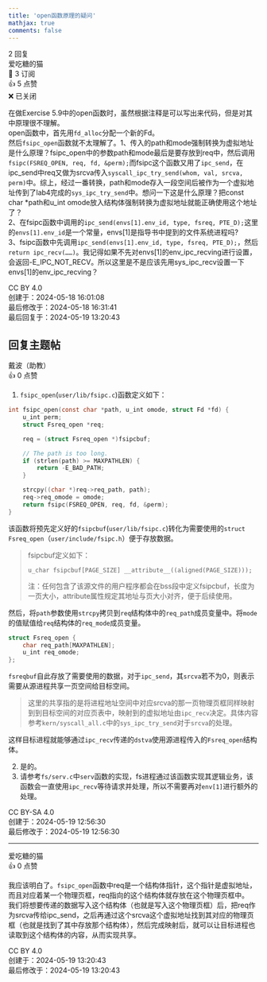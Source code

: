 ```yaml
---
title: 'open函数原理的疑问'
mathjax: true
comments: false
---
```

<div class="post-info">2 回复</div>

<div id="reply-0" class="reply">
<div class="reply-header">
<span>爱吃糖的猫</span>
<div class="reply-badges"><div class="badge badge-subscribes">&#x1F516;&#xFE0E; 3 订阅</div><div class="badge badge-likes">&#x1F44D;&#xFE0E; 5 点赞</div><div class="badge badge-closed">&#x274C;&#xFE0E; 已关闭</div></div>
</div>
<div class="reply-text">

在做Exercise 5.9中的open函数时，虽然根据注释是可以写出来代码，但是对其中原理很不理解。<br>
open函数中，首先用``fd_alloc``分配一个新的Fd。<br>
然后``fsipc_open``函数就不太理解了。1、传入的path和mode强制转换为虚拟地址是什么原理？fsipc_open中的参数path和mode最后是要存放到req中，然后调用``fsipc(FSREQ_OPEN, req, fd, &perm);``而fsipc这个函数又用了``ipc_send``，在ipc_send中req又做为srcva传入``syscall_ipc_try_send(whom, val, srcva, perm)``中。综上，经过一番转换，path和mode存入一段空间后被作为一个虚拟地址传到了lab4完成的``sys_ipc_try_send``中。想问一下这是什么原理？把const char *path和u_int omode放入结构体强制转换为虚拟地址就能正确使用这个地址了？<br>
2、在fsipc函数中调用的``ipc_send(envs[1].env_id, type, fsreq, PTE_D);``这里的``envs[1].env_id``是一个常量，envs[1]是指导书中提到的文件系统进程吗?<br>
3、fsipc函数中先调用``ipc_send(envs[1].env_id, type, fsreq, PTE_D);``，然后``return ipc_recv(……)``。我记得如果不先对envs[1]的env_ipc_recving进行设置，会返回-E_IPC_NOT_RECV。所以这里是不是应该先用sys_ipc_recv设置一下envs[1]的env_ipc_recving？

</div>
<div class="reply-footer">
<span>CC BY 4.0</span>
<div class="reply-datetime">
创建于：<time datetime="2024-05-18T16:01:08.000751+08:00" title="2024-05-18T16:01:08.000751+08:00">2024-05-18 16:01:08</time>
<br>最后修改于：<time datetime="2024-05-18T16:31:41.372203+08:00" title="2024-05-18T16:31:41.372203+08:00">2024-05-18 16:31:41</time>
<br>最后回复于：<time datetime="2024-05-19T13:20:43.574327+08:00" title="2024-05-19T13:20:43.574327+08:00">2024-05-19 13:20:43</time>
</div>
</div>
<div style="clear: both;"></div>
</div>

## 回复主题帖

<div id="reply-380" class="reply reply-l0">
<div class="reply-header">
<span>戴波（助教）</span>
<div class="reply-badges"><div class="badge">&#x1F44D;&#xFE0E; 0 点赞</div></div>
</div>
<div class="reply-text">

1. `fsipc_open`(`user/lib/fsipc.c`)函数定义如下：

```c
int fsipc_open(const char *path, u_int omode, struct Fd *fd) {
	u_int perm;
	struct Fsreq_open *req;

	req = (struct Fsreq_open *)fsipcbuf;

	// The path is too long.
	if (strlen(path) >= MAXPATHLEN) {
		return -E_BAD_PATH;
	}

	strcpy((char *)req->req_path, path);
	req->req_omode = omode;
	return fsipc(FSREQ_OPEN, req, fd, &perm);
}
```

该函数将预先定义好的`fsipcbuf`(`user/lib/fsipc.c`)转化为需要使用的`struct Fsreq_open`（`user/include/fsipc.h`）便于存放数据。

> fsipcbuf定义如下：
>
> ```
> u_char fsipcbuf[PAGE_SIZE] __attribute__((aligned(PAGE_SIZE)));
> ```
>
> 注：任何包含了该源文件的用户程序都会在bss段中定义fsipcbuf，长度为一页大小，attribute属性规定其地址与页大小对齐，便于后续使用。

然后，将`path`参数使用`strcpy`拷贝到`req`结构体中的`req_path`成员变量中。将`mode`的值赋值给`req`结构体的`req_mode`成员变量。

```c
struct Fsreq_open {
	char req_path[MAXPATHLEN];
	u_int req_omode;
};
```

`fsreqbuf`自此存放了需要使用的数据，对于`ipc_send`，其`srcva`若不为0，则表示需要从源进程共享一页空间给目标空间。

> 这里的共享指的是将进程地址空间中对应srcva的那一页物理页框同样映射到到目标空间的对应页表中，映射到的虚拟地址由`ipc_recv`决定。具体内容参考`kern/syscall_all.c`中的`sys_ipc_try_send`对于`srcva`的处理。

这样目标进程就能够通过`ipc_recv`传递的`dstva`使用源进程传入的`Fsreq_open`结构体。

2. 是的。
3. 请参考`fs/serv.c`中`serv`函数的实现，fs进程通过该函数实现其逻辑业务，该函数会一直使用`ipc_recv`等待请求并处理，所以不需要再对`env[1]`进行额外的处理。



</div>
<div class="reply-footer">
<span>CC BY-SA 4.0</span>
<div class="reply-datetime">
<span>创建于：2024-05-19 12:56:30</span>
<br><span>最后修改于：2024-05-19 12:56:30</span>
</div>
</div>
<div style="clear: both;"></div>
</div>

<hr class="reply-separator">
<div id="reply-381" class="reply reply-l1">
<div class="reply-header">
<span>爱吃糖的猫</span>
<div class="reply-badges"><div class="badge">&#x1F44D;&#xFE0E; 0 点赞</div></div>
</div>
<div class="reply-text">

我应该明白了。``fsipc_open``函数中req是一个结构体指针，这个指针是虚拟地址，而且对应着某一个物理页框，req指向的这个结构体就存放在这个物理页框中。<br>
我们将想要传递的数据写入这个结构体（也就是写入这个物理页框）后，把req作为srcva传给ipc_send，之后再通过这个srcva这个虚拟地址找到其对应的物理页框（也就是找到了其中存放那个结构体），然后完成映射后，就可以让目标进程也读取到这个结构体的内容，从而实现共享。

</div>
<div class="reply-footer">
<span>CC BY 4.0</span>
<div class="reply-datetime">
<span>创建于：2024-05-19 13:20:43</span>
<br><span>最后修改于：2024-05-19 13:20:43</span>
</div>
</div>
<div style="clear: both;"></div>
</div>

